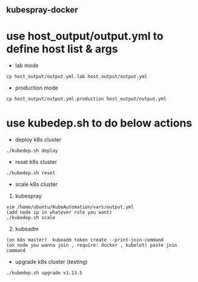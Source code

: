 ## kubespray-docker

# use host_output/output.yml to define host list & args
* lab mode
```
cp host_output/output.yml.lab host_output/output.yml
```

* production mode
```
cp host_output/output.yml.production host_output/output.yml
```

# use kubedep.sh to do below actions

* deploy k8s cluster
```
./kubedep.sh deploy
```

* reset k8s cluster
```
./kubedep.sh reset
```

* scale k8s cluster
1. kubespray
```
vim /home/ubuntu/KubeAutomation/vars/output.yml
(add node ip in whatever role you want)
./kubedep.sh scale
```
2. kubeadm
```
(on k8s master)  kubeadm token create --print-join-command
(on node you wanna join , require: docker , kubelet) paste join command
```

* upgrade k8s cluster (testing)
```
./kubedep.sh upgrade v1.13.5
```
